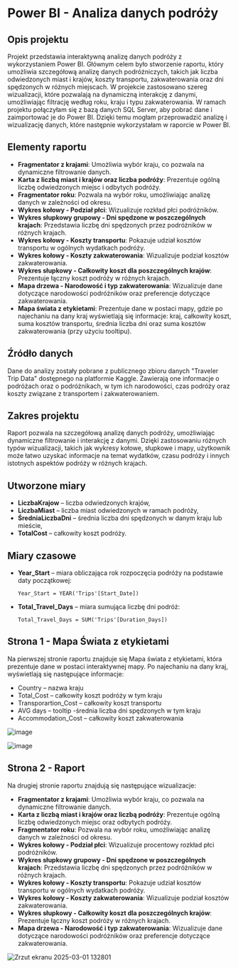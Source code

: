 # Power BI - Analiza danych podróży

## Opis projektu
Projekt przedstawia interaktywną analizę danych podróży z wykorzystaniem Power BI. Głównym celem było stworzenie raportu, który umożliwia szczegółową analizę danych podróżniczych, takich jak liczba odwiedzonych miast i krajów, koszty transportu, zakwaterowania oraz dni spędzonych w różnych miejscach. W projekcie zastosowano szereg wizualizacji, które pozwalają na dynamiczną interakcję z danymi, umożliwiając filtrację według roku, kraju i typu zakwaterowania. W ramach projektu połączyłam się z bazą danych SQL Server, aby pobrać dane i zaimportować je do Power BI. Dzięki temu mogłam przeprowadzić analizę i wizualizację danych, które następnie wykorzystałam w raporcie w Power BI.



## Elementy raportu

- **Fragmentator z krajami**: Umożliwia wybór kraju, co pozwala na dynamiczne filtrowanie danych.
- **Karta z liczbą miast i krajów oraz liczba podróży**: Prezentuje ogólną liczbę odwiedzonych miejsc i odbytych podróży.
- **Fragmentator roku**: Pozwala na wybór roku, umożliwiając analizę danych w zależności od okresu.
- **Wykres kołowy - Podział płci**: Wizualizuje rozkład płci podróżników.
- **Wykres słupkowy grupowy - Dni spędzone w poszczególnych krajach**: Przedstawia liczbę dni spędzonych przez podróżników w różnych krajach.
- **Wykres kołowy - Koszty transportu**: Pokazuje udział kosztów transportu w ogólnych wydatkach podróży.
- **Wykres kołowy - Koszty zakwaterowania**: Wizualizuje podział kosztów zakwaterowania.
- **Wykres słupkowy - Całkowity koszt dla poszczególnych krajów**: Prezentuje łączny koszt podróży w różnych krajach.
- **Mapa drzewa - Narodowość i typ zakwaterowania**: Wizualizuje dane dotyczące narodowości podróżników oraz preferencje dotyczące zakwaterowania.
- **Mapa świata z etykietami**: Prezentuje dane w postaci mapy, gdzie po najechaniu na dany kraj wyświetlają się informacje: kraj, całkowity koszt, suma kosztów transportu, średnia liczba dni oraz suma kosztów zakwaterowania (przy użyciu tooltipu).

## Źródło danych
Dane do analizy zostały pobrane z publicznego zbioru danych "Traveler Trip Data" dostępnego na platformie Kaggle. Zawierają one informacje o podróżach oraz o podróżnikach, w tym ich narodowości, czas podróży oraz koszty związane z transportem i zakwaterowaniem.

## Zakres projektu
Raport pozwala na szczegółową analizę danych podróży, umożliwiając dynamiczne filtrowanie i interakcję z danymi. Dzięki zastosowaniu różnych typów wizualizacji, takich jak wykresy kołowe, słupkowe i mapy, użytkownik może łatwo uzyskać informacje na temat wydatków, czasu podróży i innych istotnych aspektów podróży w różnych krajach.

## Utworzone miary

- **LiczbaKrajow** – liczba odwiedzonych krajów,
- **LiczbaMiast** – liczba miast odwiedzonych w ramach podróży,
- **ŚredniaLiczbaDni** – średnia liczba dni spędzonych w danym kraju lub mieście,
- **TotalCost** – całkowity koszt podróży.

## Miary czasowe

- **Year_Start** – miara obliczająca rok rozpoczęcia podróży na podstawie daty początkowej:
  ```DAX
  Year_Start = YEAR('Trips'[Start_Date])
- **Total_Travel_Days** – miara sumująca liczbę dni podróż:
  ```DAX
  Total_Travel_Days = SUM('Trips'[Duration_Days]) 

## Strona 1 - Mapa Świata z etykietami

Na pierwszej stronie raportu znajduje się Mapa świata z etykietami, która prezentuje dane w postaci interaktywnej mapy. Po najechaniu na dany kraj, wyświetlają się następujące informacje:

- Country – nazwa kraju
- Total_Cost – całkowity koszt podróży w tym kraju
- Transporartion_Cost – całkowity koszt transportu
- AVG days – tooltip -średnia liczba dni spędzonych w tym kraju
- Accommodation_Cost – całkowity koszt zakwaterowania

![image](https://github.com/user-attachments/assets/5b037173-df90-4aa1-9aee-d0783698c62d)

![image](https://github.com/user-attachments/assets/ebd61c7f-c55c-4d94-b86e-4c4b918285c5)


## Strona 2 - Raport


Na drugiej stronie raportu znajdują się następujące wizualizacje:

- **Fragmentator z krajami**: Umożliwia wybór kraju, co pozwala na dynamiczne filtrowanie danych.
- **Karta z liczbą miast i krajów oraz liczbą podróży**: Prezentuje ogólną liczbę odwiedzonych miejsc oraz odbytych podróży.
- **Fragmentator roku**: Pozwala na wybór roku, umożliwiając analizę danych w zależności od okresu.
- **Wykres kołowy - Podział płci**: Wizualizuje procentowy rozkład płci podróżników.
- **Wykres słupkowy grupowy - Dni spędzone w poszczególnych krajach**: Przedstawia liczbę dni spędzonych przez podróżników w różnych krajach.
- **Wykres kołowy - Koszty transportu**: Pokazuje udział kosztów transportu w ogólnych wydatkach podróży.
- **Wykres kołowy - Koszty zakwaterowania**: Wizualizuje podział kosztów zakwaterowania.
- **Wykres słupkowy - Całkowity koszt dla poszczególnych krajów**: Prezentuje łączny koszt podróży w różnych krajach.
- **Mapa drzewa - Narodowość i typ zakwaterowania**: Wizualizuje dane dotyczące narodowości podróżników oraz preferencje dotyczące zakwaterowania.
  




![Zrzut ekranu 2025-03-01 132801](https://github.com/user-attachments/assets/523e4189-801f-478e-ac33-d579ebf47abc)




